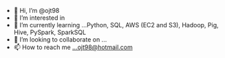 - 👋 Hi, I’m @ojt98
- 👀 I’m interested in 
- 🌱 I’m currently learning ...Python, SQL, AWS (EC2 and S3), Hadoop, Pig, Hive, PySpark, SparkSQL
- 💞️ I’m looking to collaborate on ...
- 📫 How to reach me ...ojt98@hotmail.com

<!---
ojt98/ojt98 is a ✨ special ✨ repository because its `README.md` (this file) appears on your GitHub profile.
You can click the Preview link to take a look at your changes.
--->
